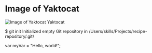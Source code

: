 # Image of Yaktocat

![Image of Yaktocat](https://octodex.github.com/images/yaktocat.png)
Yaktocat


$ git init
Initialized empty Git repository in /Users/skills/Projects/recipe-repository/.git/

var myVar = "Hello, world!";
